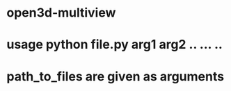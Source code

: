 # open3d-multiview
# usage python file.py arg1 arg2 .. ... ..
# path_to_files are given as arguments

